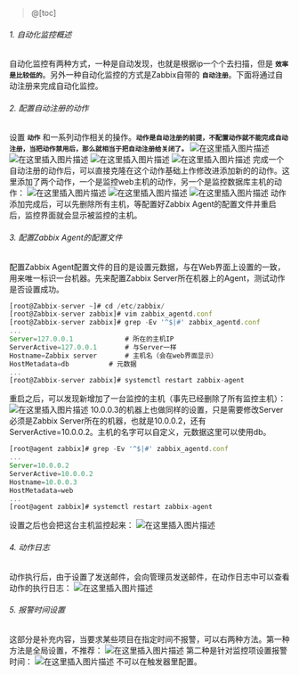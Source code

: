 ﻿>@[toc]
###### 1. 自动化监控概述
自动化监控有两种方式，一种是自动发现，也就是根据ip一个个去扫描，但是 **`效率是比较低的`**。另外一种自动化监控的方式是Zabbix自带的 **`自动注册`**。下面将通过自动注册来完成自动化监控。
###### 2. 配置自动注册的动作
设置 **`动作`** 和一系列动作相关的操作。**`动作是自动注册的前提，不配置动作就不能完成自动注册，当把动作禁用后，那么就相当于把自动注册给关闭了。`**
![在这里插入图片描述](https://img-blog.csdnimg.cn/20200602005156782.png?x-oss-process=image/watermark,type_ZmFuZ3poZW5naGVpdGk,shadow_10,text_aHR0cHM6Ly9ibG9nLmNzZG4ubmV0L1RoYW5sb24=,size_16,color_FFFFFF,t_70)
![在这里插入图片描述](https://img-blog.csdnimg.cn/2020060200541889.png?x-oss-process=image/watermark,type_ZmFuZ3poZW5naGVpdGk,shadow_10,text_aHR0cHM6Ly9ibG9nLmNzZG4ubmV0L1RoYW5sb24=,size_16,color_FFFFFF,t_70)
![在这里插入图片描述](https://img-blog.csdnimg.cn/20200602005641655.png?x-oss-process=image/watermark,type_ZmFuZ3poZW5naGVpdGk,shadow_10,text_aHR0cHM6Ly9ibG9nLmNzZG4ubmV0L1RoYW5sb24=,size_16,color_FFFFFF,t_70)
![在这里插入图片描述](https://img-blog.csdnimg.cn/20200602010204999.png?x-oss-process=image/watermark,type_ZmFuZ3poZW5naGVpdGk,shadow_10,text_aHR0cHM6Ly9ibG9nLmNzZG4ubmV0L1RoYW5sb24=,size_16,color_FFFFFF,t_70)
完成一个自动注册的动作后，可以直接克隆在这个动作基础上作修改进添加新的的动作。这里添加了两个动作，一个是监控web主机的动作，另一个是监控数据库主机的动作：
![在这里插入图片描述](https://img-blog.csdnimg.cn/20200602010419865.png?x-oss-process=image/watermark,type_ZmFuZ3poZW5naGVpdGk,shadow_10,text_aHR0cHM6Ly9ibG9nLmNzZG4ubmV0L1RoYW5sb24=,size_16,color_FFFFFF,t_70)
![在这里插入图片描述](https://img-blog.csdnimg.cn/20200602010601274.png?x-oss-process=image/watermark,type_ZmFuZ3poZW5naGVpdGk,shadow_10,text_aHR0cHM6Ly9ibG9nLmNzZG4ubmV0L1RoYW5sb24=,size_16,color_FFFFFF,t_70)
![在这里插入图片描述](https://img-blog.csdnimg.cn/20200602103143178.png?x-oss-process=image/watermark,type_ZmFuZ3poZW5naGVpdGk,shadow_10,text_aHR0cHM6Ly9ibG9nLmNzZG4ubmV0L1RoYW5sb24=,size_16,color_FFFFFF,t_70)
动作添加完成后，可以先删除所有主机，等配置好Zabbix Agent的配置文件并重启后，监控界面就会显示被监控的主机。
###### 3. 配置Zabbix Agent的配置文件
配置Zabbix Agent配置文件的目的是设置元数据，与在Web界面上设置的一致，用来唯一标识一台机器。先来配置Zabbix Server所在机器上的Agent，测试动作是否设置成功。
```js
[root@Zabbix-server ~]# cd /etc/zabbix/
[root@Zabbix-server zabbix]# vim zabbix_agentd.conf
[root@Zabbix-server zabbix]# grep -Ev '^$|#' zabbix_agentd.conf
...
Server=127.0.0.1			 # 所在的主机IP
ServerActive=127.0.0.1       # 与Server一样
Hostname=Zabbix server		 # 主机名（会在web界面显示）
HostMetadata=db    	     # 元数据
...
[root@Zabbix-server zabbix]# systemctl restart zabbix-agent
```
重启之后，可以发现新增加了一台监控的主机（事先已经删除了所有监控主机）：
![在这里插入图片描述](https://img-blog.csdnimg.cn/20200602094539745.png?x-oss-process=image/watermark,type_ZmFuZ3poZW5naGVpdGk,shadow_10,text_aHR0cHM6Ly9ibG9nLmNzZG4ubmV0L1RoYW5sb24=,size_16,color_FFFFFF,t_70)
10.0.0.3的机器上也做同样的设置，只是需要修改Server必须是Zabbix Server所在的机器，也就是10.0.0.2，还有ServerActive=10.0.0.2。主机的名字可以自定义，元数据这里可以使用db。
```js
[root@agent zabbix]# grep -Ev '^$|#' zabbix_agentd.conf 
...
Server=10.0.0.2
ServerActive=10.0.0.2
Hostname=10.0.0.3
HostMetadata=web
...
[root@agent zabbix]# systemctl restart zabbix-agent
```
设置之后也会把这台主机监控起来：
![在这里插入图片描述](https://img-blog.csdnimg.cn/20200602102354704.png?x-oss-process=image/watermark,type_ZmFuZ3poZW5naGVpdGk,shadow_10,text_aHR0cHM6Ly9ibG9nLmNzZG4ubmV0L1RoYW5sb24=,size_16,color_FFFFFF,t_70)
###### 4. 动作日志
动作执行后，由于设置了发送邮件，会向管理员发送邮件，在动作日志中可以查看动作的执行日志：
![在这里插入图片描述](https://img-blog.csdnimg.cn/20200602114233568.png?x-oss-process=image/watermark,type_ZmFuZ3poZW5naGVpdGk,shadow_10,text_aHR0cHM6Ly9ibG9nLmNzZG4ubmV0L1RoYW5sb24=,size_16,color_FFFFFF,t_70)
###### 5. 报警时间设置
这部分是补充内容，当要求某些项目在指定时间不报警，可以右两种方法。第一种方法是全局设置，不推荐：
![在这里插入图片描述](https://img-blog.csdnimg.cn/20200602104200768.png?x-oss-process=image/watermark,type_ZmFuZ3poZW5naGVpdGk,shadow_10,text_aHR0cHM6Ly9ibG9nLmNzZG4ubmV0L1RoYW5sb24=,size_16,color_FFFFFF,t_70)
第二种是针对监控项设置报警时间：
![在这里插入图片描述](https://img-blog.csdnimg.cn/20200602104516754.png?x-oss-process=image/watermark,type_ZmFuZ3poZW5naGVpdGk,shadow_10,text_aHR0cHM6Ly9ibG9nLmNzZG4ubmV0L1RoYW5sb24=,size_16,color_FFFFFF,t_70)
不可以在触发器里配置。
